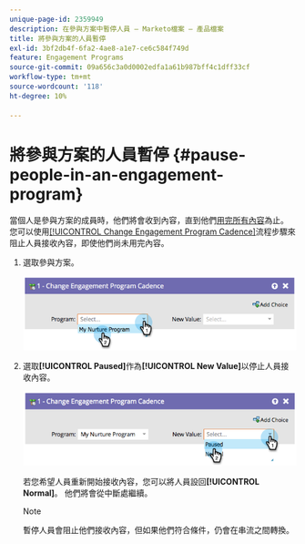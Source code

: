 ```yaml
---
unique-page-id: 2359949
description: 在參與方案中暫停人員 — Marketo檔案 — 產品檔案
title: 將參與方案的人員暫停
exl-id: 3bf2db4f-6fa2-4ae8-a1e7-ce6c584f749d
feature: Engagement Programs
source-git-commit: 09a656c3a0d0002edfa1a61b987bff4c1dff33cf
workflow-type: tm+mt
source-wordcount: '118'
ht-degree: 10%

---
```


# 將參與方案的人員暫停 {#pause-people-in-an-engagement-program}

當個人是參與方案的成員時，他們將會收到內容，直到他們[用完所有內容](people-who-have-exhausted-content.md)為止。 您可以使用[[!UICONTROL Change Engagement Program Cadence]](/help/marketo/product-docs/core-marketo-concepts/smart-campaigns/program-flow-actions/change-engagement-program-cadence.md)流程步驟來阻止人員接收內容，即使他們尚未用完內容。

1. 選取參與方案。

   ![](assets/image2014-9-22-14-3a49-3a27.png)

1. 選取&#x200B;**[!UICONTROL Paused]**&#x200B;作為&#x200B;**[!UICONTROL New Value]**&#x200B;以停止人員接收內容。

   ![](assets/image2014-9-22-14-3a49-3a31.png)

   若您希望人員重新開始接收內容，您可以將人員設回&#x200B;**[!UICONTROL Normal]**。 他們將會從中斷處繼續。

   >[!NOTE]
   >
   >暫停人員會阻止他們接收內容，但如果他們符合條件，仍會在串流之間轉換。
